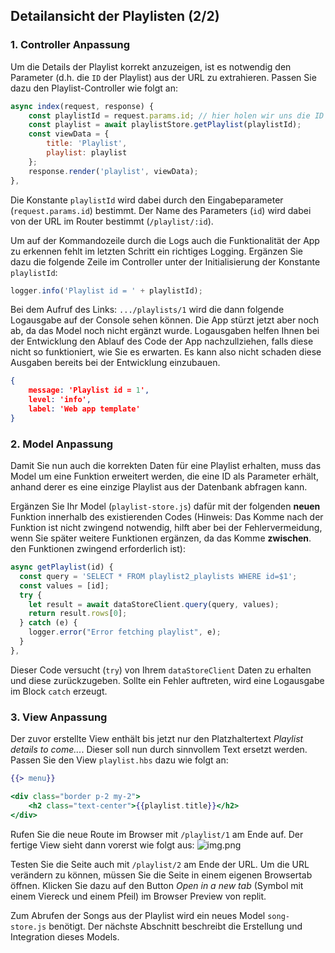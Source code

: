 ## Detailansicht der Playlisten (2/2)

### 1. Controller Anpassung

Um die Details der Playlist korrekt anzuzeigen, ist es notwendig den Parameter (d.h. die `ID` der Playlist) aus der URL zu extrahieren. Passen Sie dazu den Playlist-Controller wie folgt an:
~~~js
async index(request, response) { 
    const playlistId = request.params.id; // hier holen wir uns die ID
    const playlist = await playlistStore.getPlaylist(playlistId); 
    const viewData = { 
        title: 'Playlist', 
        playlist: playlist 
    }; 
    response.render('playlist', viewData); 
}, 
~~~
Die Konstante `playlistId` wird dabei durch den Eingabeparameter (`request.params.id`) bestimmt. Der Name des Parameters (`id`) wird dabei von der URL im Router bestimmt (`/playlist/:id`).

Um auf der Kommandozeile durch die Logs auch die Funktionalität der App zu erkennen fehlt im letzten Schritt ein richtiges Logging. Ergänzen Sie dazu die folgende Zeile im Controller unter der Initialisierung der Konstante `playlistId`:

~~~ js
logger.info('Playlist id = ' + playlistId); 
~~~

Bei dem Aufruf des Links: `.../playlists/1` wird die dann folgende Logausgabe auf der Console sehen können. Die App stürzt jetzt aber noch ab, da das Model noch nicht ergänzt wurde. Logausgaben helfen Ihnen bei der Entwicklung den Ablauf des Code der App nachzullziehen, falls diese nicht so funktioniert, wie Sie es erwarten. Es kann also nicht schaden diese Ausgaben bereits bei der Entwicklung einzubauen.
~~~ json
{
    message: 'Playlist id = 1',
    level: 'info',
    label: 'Web app template' 
}
~~~

### 2. Model Anpassung
Damit Sie nun auch die korrekten Daten für eine Playlist erhalten, muss das Model um eine Funktion erweitert werden, die eine ID als Parameter erhält, anhand derer es eine einzige Playlist aus der Datenbank abfragen kann.

Ergänzen Sie Ihr Model (`playlist-store.js`) dafür mit der folgenden **neuen** Funktion innerhalb des existierenden Codes (Hinweis: Das Komme nach der Funktion ist nicht zwingend notwendig, hilft aber bei der Fehlervermeidung, wenn Sie später weitere Funktionen ergänzen, da das Komme **zwischen**. den Funktionen zwingend erforderlich ist):

~~~ js
async getPlaylist(id) { 
  const query = 'SELECT * FROM playlist2_playlists WHERE id=$1'; 
  const values = [id]; 
  try { 
    let result = await dataStoreClient.query(query, values); 
    return result.rows[0]; 
  } catch (e) { 
    logger.error("Error fetching playlist", e); 
  } 
}, 
~~~

Dieser Code versucht (`try`) von Ihrem `dataStoreClient` Daten zu erhalten und diese zurückzugeben.
Sollte ein Fehler auftreten, wird eine Logausgabe im Block `catch` erzeugt.


### 3. View Anpassung

Der zuvor erstellte View enthält bis jetzt nur den Platzhaltertext *Playlist details to come...*. Dieser soll nun durch sinnvollem Text ersetzt werden.
Passen Sie den View `playlist.hbs` dazu wie folgt an:

~~~ handlebars
{{> menu}} 

<div class="border p-2 my-2"> 
	<h2 class="text-center">{{playlist.title}}</h2> 
</div> 
~~~

Rufen Sie die neue Route im Browser mit `/playlist/1` am Ende auf. Der fertige View sieht dann vorerst wie folgt aus:
![img.png](img/Anpassung_06.png)

Testen Sie die Seite auch mit `/playlist/2` am Ende der URL. Um die URL verändern zu können, müssen Sie die Seite in einem eigenen Browsertab öffnen. Klicken Sie dazu auf den Button *Open in a new tab* (Symbol mit einem Viereck und einem Pfeil) im Browser Preview von replit.

Zum Abrufen der Songs aus der Playlist wird ein neues Model `song-store.js` benötigt. Der nächste Abschnitt beschreibt die Erstellung und Integration dieses Models.